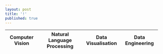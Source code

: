 ```yaml
---
layout: post
title: '!'
published: true
---
```

| Computer Vision | Natural Language Processing | Data Visualisation | Data Engineering |
|:---------------:|:---------------------------:|:------------------:|:----------------:|